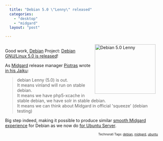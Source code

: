 ```yaml
---
  title: "Debian 5.0 \"Lenny\" released"
  categories: 
    - "desktop"
    - "midgard"
  layout: "post"

---
```

<p>
<img src="https://s3.eu-central-1.amazonaws.com/bergie-iki-fi/lenny.jpg" height="163" width="200" border="0" align="right" hspace="8" vspace="4" alt="Debian 5.0 Lenny" title="Debian 5.0 Lenny" /><br />Good work, <a href="http://www.debian.org/">Debian</a> Project: <a href="http://www.debian.org/News/2009/20090214">Debian GNU/Linux 5.0 is released</a>!
</p><p>
As <a href="http://www.midgard-project.org/">Midgard</a> release manager <a href="http://blogs.nemein.com/people/piotras/">Piotras</a> wrote <a href="http://piotras.jaiku.com/presence/53745934#comments">in his Jaiku</a>:
</p><blockquote>
debian Lenny (5.0) is out.
<br />It means vinland will run on stable debian.
<br />It means we have php5-xcache in stable debian, we have solr in stable debian.
<br />It means we can think about Midgard in official 'squeeze' (debian testing)
</blockquote><p>
Big step indeed, making it possible to produce similar <a href="http://www.midgard-project.org/documentation/ubuntu/">smooth Midgard experience</a> for Debian as we now do <a href="http://bergie.iki.fi/blog/nemein_is_going_to_ubuntu_server/">for Ubuntu Server</a>.
</p>
<p style="text-align:right;font-size:10px;">Technorati Tags: <a href="http://www.technorati.com/tag/debian" rel="tag">debian</a>, <a href="http://www.technorati.com/tag/midgard" rel="tag">midgard</a>, <a href="http://www.technorati.com/tag/ubuntu" rel="tag">ubuntu</a></p>
